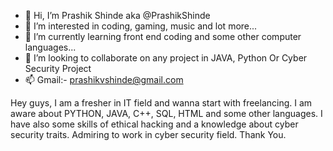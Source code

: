 - 👋 Hi, I’m Prashik Shinde aka @PrashikShinde
- 👀 I’m interested in coding, gaming, music and lot more...
- 🌱 I’m currently learning front end coding and some other computer languages...
- 💞️ I’m looking to collaborate on any project in JAVA, Python Or Cyber Security Project 
- 📫 Gmail:- prashikvshinde@gmail.com

Hey guys,
I am a fresher in IT field and wanna start with freelancing.
I am aware about PYTHON, JAVA, C++, SQL, HTML and some other languages.
I have also some skills of ethical hacking and a knowledge about cyber security traits.
Admiring to work in cyber security field.
Thank You.
